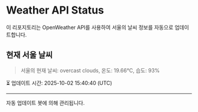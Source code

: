 
# Weather API Status

이 리포지토리는 OpenWeather API를 사용하여 서울의 날씨 정보를 자동으로 업데이트합니다.

## 현재 서울 날씨
> 서울의 현재 날씨: overcast clouds, 온도: 19.66°C, 습도: 93%

⏳ 업데이트 시간: 2025-10-02 15:40:40 (UTC)

---
자동 업데이트 봇에 의해 관리됩니다.
